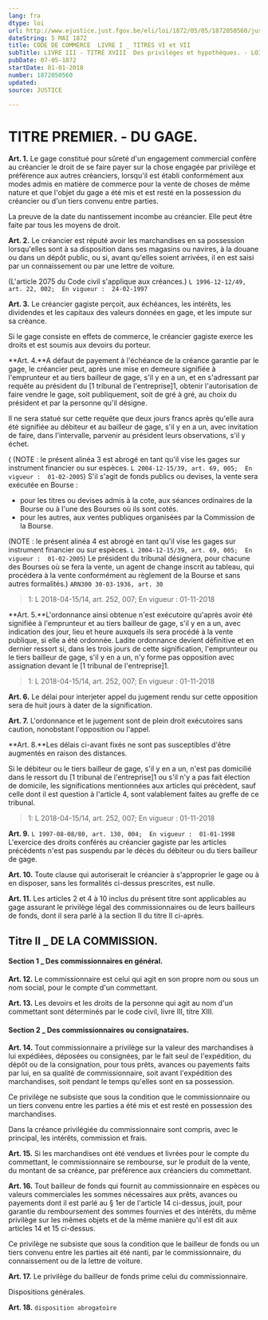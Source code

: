 ```yaml
---
lang: fra
dtype: loi
url: http://www.ejustice.just.fgov.be/eli/loi/1872/05/05/1872050560/justel
dateString: 5 MAI 1872
title: CODE DE COMMERCE  LIVRE I _ TITRES VI et VII
subTitle: LIVRE III - TITRE XVIII  Des privilèges et hypothèques. - LOI HYPOTHECAIRE
pubDate: 07-05-1872
startDate: 01-01-2018
number: 1872050560
updated: 
source: JUSTICE

---
```

# TITRE PREMIER. - DU GAGE.


**Art. 1.** Le gage constitué pour sûreté d'un engagement commercial confère au créancier le droit de se faire payer sur la chose engagée par privilège et préférence aux autres créanciers, lorsqu'il est établi conformément aux modes admis en matière de commerce pour la vente de choses de même nature et que l'objet du gage a été mis et est resté en la possession du créancier ou d'un tiers convenu entre parties.

La preuve de la date du nantissement incombe au créancier. Elle peut être faite par tous les moyens de droit.


**Art. 2.** Le créancier est réputé avoir les marchandises en sa possession lorsqu'elles sont à sa disposition dans ses magasins ou navires, à la douane ou dans un dépôt public, ou si, avant qu'elles soient arrivées, il en est saisi par un connaissement ou par une lettre de voiture.

(L'article 2075 du Code civil s'applique aux créances.) `L 1996-12-12/49, art. 22, 002;  En vigueur :  24-02-1997`


**Art. 3.** Le créancier gagiste perçoit, aux échéances, les intérêts, les dividendes et les capitaux des valeurs données en gage, et les impute sur sa créance.

Si le gage consiste en effets de commerce, le créancier gagiste exerce les droits et est soumis aux devoirs du porteur.


**Art. 4.**A défaut de payement à l'échéance de la créance garantie par le gage, le créancier peut, après une mise en demeure signifiée à l'emprunteur et au tiers bailleur de gage, s'il y en a un, et en s'adressant par requête au président du [1 tribunal de l'entreprise]1, obtenir l'autorisation de faire vendre le gage, soit publiquement, soit de gré à gré, au choix du président et par la personne qu'il désigne.

Il ne sera statué sur cette requête que deux jours francs après qu'elle aura été signifiée au débiteur et au bailleur de gage, s'il y en a un, avec invitation de faire, dans l'intervalle, parvenir au président leurs observations, s'il y échet.

( (NOTE : le présent alinéa 3 est abrogé en tant qu'il vise les gages sur instrument financier ou sur espèces. `L 2004-12-15/39, art. 69, 005;  En vigueur :  01-02-2005`) S'il s'agit de fonds publics ou devises, la vente sera exécutée en Bourse :
 * pour les titres ou devises admis à la cote, aux séances ordinaires de la Bourse ou à l'une des Bourses où ils sont cotés.
 * pour les autres, aux ventes publiques organisées par la Commission de la Bourse.

(NOTE : le présent alinéa 4 est abrogé en tant qu'il vise les gages sur instrument financier ou sur espèces. `L 2004-12-15/39, art. 69, 005;  En vigueur :  01-02-2005`) Le président du tribunal désignera, pour chacune des Bourses où se fera la vente, un agent de change inscrit au tableau, qui procédera à la vente conformément au règlement de la Bourse et sans autres formalités.) `ARN300 30-03-1936, art. 30`

> 1: L 2018-04-15/14, art. 252, 007; En vigueur : 01-11-2018



**Art. 5.**L'ordonnance ainsi obtenue n'est exécutoire qu'après avoir été signifiée à l'emprunteur et au tiers bailleur de gage, s'il y en a un, avec indication des jour, lieu et heure auxquels ils sera procédé à la vente publique, si elle a été ordonnée. Ladite ordonnance devient définitive et en dernier ressort si, dans les trois jours de cette signification, l'emprunteur ou le tiers bailleur de gage, s'il y en a un, n'y forme pas opposition avec assignation devant le [1 tribunal de l'entreprise]1.

> 1: L 2018-04-15/14, art. 252, 007; En vigueur : 01-11-2018



**Art. 6.** Le délai pour interjeter appel du jugement rendu sur cette opposition sera de huit jours à dater de la signification.


**Art. 7.** L'ordonnance et le jugement sont de plein droit exécutoires sans caution, nonobstant l'opposition ou l'appel.


**Art. 8.**Les délais ci-avant fixés ne sont pas susceptibles d'être augmentés en raison des distances.

Si le débiteur ou le tiers bailleur de gage, s'il y en a un, n'est pas domicilié dans le ressort du [1 tribunal de l'entreprise]1 ou s'il n'y a pas fait élection de domicile, les significations mentionnées aux articles qui précèdent, sauf celle dont il est question à l'article 4, sont valablement faites au greffe de ce tribunal.

> 1: L 2018-04-15/14, art. 252, 007; En vigueur : 01-11-2018



**Art. 9.** `L 1997-08-08/80, art. 130, 004;  En vigueur :  01-01-1998` L'exercice des droits conférés au créancier gagiste par les articles précédents n'est pas suspendu par le décès du débiteur ou du tiers bailleur de gage.


**Art. 10.** Toute clause qui autoriserait le créancier à s'approprier le gage ou à en disposer, sans les formalités ci-dessus prescrites, est nulle.


**Art. 11.** Les articles 2 et 4 à 10 inclus du présent titre sont applicables au gage assurant le privilège légal des commissionnaires ou de leurs bailleurs de fonds, dont il sera parlé à la section II du titre II ci-après.

## Titre II  _ DE LA COMMISSION.

#### Section 1  _ Des commissionnaires en général.


**Art. 12.** Le commissionnaire est celui qui agit en son propre nom ou sous un nom social, pour le compte d'un commettant.


**Art. 13.** Les devoirs et les droits de la personne qui agit au nom d'un commettant sont déterminés par le code civil, livre III, titre XIII.

#### Section 2  _ Des commissionnaires ou consignataires.


**Art. 14.** Tout commissionnaire a privilège sur la valeur des marchandises à lui expédiées, déposées ou consignées, par le fait seul de l'expédition, du dépôt ou de la consignation, pour tous prêts, avances ou payements faits par lui, en sa qualité de commissionnaire, soit avant l'expédition des marchandises, soit pendant le temps qu'elles sont en sa possession.

Ce privilège ne subsiste que sous la condition que le commissionnaire ou un tiers convenu entre les parties a été mis et est resté en possession des marchandises.

Dans la créance privilégiée du commissionnaire sont compris, avec le principal, les intérêts, commission et frais.


**Art. 15.** Si les marchandises ont été vendues et livrées pour le compte du commettant, le commissionnaire se rembourse, sur le produit de la vente, du montant de sa créance, par préférence aux créanciers du commettant.


**Art. 16.** Tout bailleur de fonds qui fournit au commissionnaire en espèces ou valeurs commerciales les sommes nécessaires aux prêts, avances ou payements dont il est parlé au § 1er de l'article 14 ci-dessus, jouit, pour garantie du remboursement des sommes fournies et des intérêts, du même privilège sur les mêmes objets et de la même manière qu'il est dit aux articles 14 et 15 ci-dessus.

Ce privilège ne subsiste que sous la condition que le bailleur de fonds ou un tiers convenu entre les parties ait été nanti, par le commissionnaire, du connaissement ou de la lettre de voiture.


**Art. 17.** Le privilège du bailleur de fonds prime celui du commissionnaire.


Dispositions générales.


**Art. 18.** `disposition abrogatoire`

